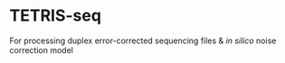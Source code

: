 # TETRIS-seq
For processing duplex error-corrected sequencing files &amp; _in silico_ noise correction model
